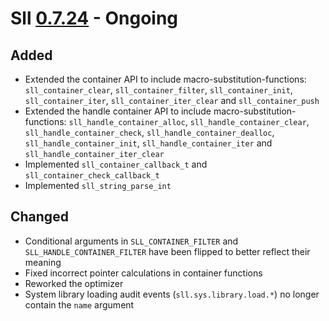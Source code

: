 # Sll [0.7.24] - Ongoing

## Added

- Extended the container API to include macro-substitution-functions: `sll_container_clear`, `sll_container_filter`, `sll_container_init`, `sll_container_iter`, `sll_container_iter_clear` and `sll_container_push`
- Extended the handle container API to include macro-substitution-functions: `sll_handle_container_alloc`, `sll_handle_container_clear`, `sll_handle_container_check`, `sll_handle_container_dealloc`, `sll_handle_container_init`, `sll_handle_container_iter` and `sll_handle_container_iter_clear`
- Implemented `sll_container_callback_t` and `sll_container_check_callback_t`
- Implemented `sll_string_parse_int`

## Changed

- Conditional arguments in `SLL_CONTAINER_FILTER` and `SLL_HANDLE_CONTAINER_FILTER` have been flipped to better reflect their meaning
- Fixed incorrect pointer calculations in container functions
- Reworked the optimizer
- System library loading audit events (`sll.sys.library.load.*`) no longer contain the `name` argument

[0.7.24]: https://github.com/sl-lang/sll/compare/sll-v0.7.23...main
